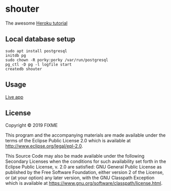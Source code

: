 # shouter

The awesome [Heroku tutorial](https://devcenter.heroku.com/articles/clojure-web-application)

## Local database setup

```
sudo apt install postgresql
initdb pg
sudo chown -R porky:porky /var/run/postgresql
pg_ctl -D pg -l logfile start
createdb shouter
```

## Usage

[Live app](http://still-cove-47517.herokuapp.com/)

## License

Copyright © 2019 FIXME

This program and the accompanying materials are made available under the
terms of the Eclipse Public License 2.0 which is available at
http://www.eclipse.org/legal/epl-2.0.

This Source Code may also be made available under the following Secondary
Licenses when the conditions for such availability set forth in the Eclipse
Public License, v. 2.0 are satisfied: GNU General Public License as published by
the Free Software Foundation, either version 2 of the License, or (at your
option) any later version, with the GNU Classpath Exception which is available
at https://www.gnu.org/software/classpath/license.html.
